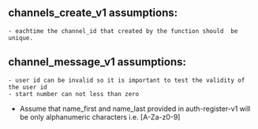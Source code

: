 ## channels_create_v1 assumptions:
    - eachtime the channel_id that created by the function should  be unique.
## channel_message_v1 assumptions:
    - user id can be invalid so it is important to test the validity of the user id
    - start number can not less than zero
- Assume that name_first and name_last provided in auth-register-v1 will be only alphanumeric characters i.e. [A-Za-z0-9]

